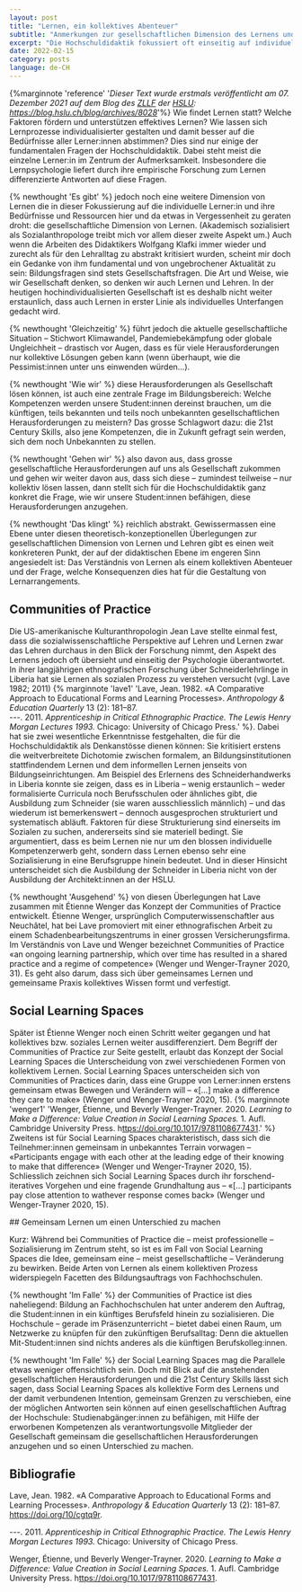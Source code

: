 ```yaml
---
layout: post
title: "Lernen, ein kollektives Abenteuer"
subtitle: "Anmerkungen zur gesellschaftlichen Dimension des Lernens und Lehrens"
excerpt: "Die Hochschuldidaktik fokussiert oft einseitig auf individuelle Lernprozesse. Dabei geht nur zu schnell die gesellschaftliche Dimension vergessen. Bildungsinstitutionen sind jedoch nicht nur (individuelle) Lernorte..."
date: 2022-02-15
category: posts
language: de-CH
---
```


{%marginnote 'reference' '_Dieser Text wurde erstmals veröffentlicht am 07. Dezember 2021 auf dem Blog des [ZLLF](www.hslu.ch/zllf) der [HSLU](www.hslu.ch): <https://blog.hslu.ch/blog/archives/8028>_'%}
Wie findet Lernen statt? Welche Faktoren fördern und unterstützen effektives Lernen? Wie lassen sich Lernprozesse individualisierter gestalten und damit besser auf die Bedürfnisse aller Lerner:innen abstimmen? Dies sind nur einige der fundamentalen Fragen der Hochschuldidaktik. Dabei steht meist die einzelne Lerner:in im Zentrum der Aufmerksamkeit. Insbesondere die Lernpsychologie liefert durch ihre empirische Forschung zum Lernen differenzierte Antworten auf diese Fragen.

{% newthought 'Es gibt' %} jedoch noch eine weitere Dimension von Lernen die in dieser Fokussierung auf die individuelle Lerner:in und ihre Bedürfnisse und Ressourcen hier und da etwas in Vergessenheit zu geraten droht: die gesellschaftliche Dimension von Lernen. (Akademisch sozialisiert als Sozialanthropologe treibt mich vor allem dieser zweite Aspekt um.) Auch wenn die Arbeiten des Didaktikers Wolfgang Klafki immer wieder und zurecht als für den Lehralltag zu abstrakt kritisiert wurden, scheint mir doch ein Gedanke von ihm fundamental und von ungebrochener Aktualität zu sein: Bildungsfragen sind stets Gesellschaftsfragen. Die Art und Weise, wie wir Gesellschaft denken, so denken wir auch Lernen und Lehren. In der heutigen hochindividualisierten Gesellschaft ist es deshalb nicht weiter erstaunlich, dass auch Lernen in erster Linie als individuelles Unterfangen gedacht wird.

{% newthought 'Gleichzeitig' %} führt jedoch die aktuelle gesellschaftliche Situation – Stichwort Klimawandel, Pandemiebekämpfung oder globale Ungleichheit – drastisch vor Augen, dass es für viele Herausforderungen nur kollektive Lösungen geben kann (wenn überhaupt, wie die Pessimist:innen unter uns einwenden würden…).

{% newthought 'Wie wir' %} diese Herausforderungen als Gesellschaft lösen können, ist auch eine zentrale Frage im Bildungsbereich: Welche Kompetenzen werden unsere Student:innen dereinst brauchen, um die künftigen, teils bekannten und teils noch unbekannten gesellschaftlichen Herausforderungen  zu meistern? Das grosse Schlagwort dazu: die 21st Century Skills, also jene Kompetenzen, die in Zukunft gefragt sein werden, sich dem noch Unbekannten zu stellen.

{% newthought 'Gehen wir' %} also davon aus, dass grosse gesellschaftliche Herausforderungen auf uns als Gesellschaft zukommen und gehen wir weiter davon aus, dass sich diese – zumindest teilweise – nur kollektiv lösen lassen, dann stellt sich für die Hochschuldidaktik ganz konkret die Frage, wie wir unsere Student:innen befähigen, diese Herausforderungen anzugehen.

{% newthought 'Das klingt' %} reichlich abstrakt. Gewissermassen eine Ebene unter diesen theoretisch-konzeptionellen Überlegungen zur gesellschaftlichen Dimension von Lernen und Lehren gibt es einen weit konkreteren Punkt, der auf der didaktischen Ebene im engeren Sinn angesiedelt ist: Das Verständnis von Lernen als einem kollektiven Abenteuer und der Frage, welche Konsequenzen dies hat für die Gestaltung von Lernarrangements.

## Communities of Practice

Die US-amerikanische Kulturanthropologin Jean Lave stellte einmal fest, dass die sozialwissenschaftliche Perspektive auf Lehren und Lernen zwar das Lehren durchaus in den Blick der Forschung nimmt, den Aspekt des Lernens jedoch oft übersieht und einseitig der Psychologie überantwortet. In ihrer langjährigen ethnografischen Forschung über Schneiderlehrlinge in Liberia  hat sie Lernen als sozialen Prozess zu verstehen versucht (vgl. Lave 1982; 2011)
{% marginnote 'lave1' 'Lave, Jean. 1982. «A Comparative Approach to Educational Forms and Learning Processes». _Anthropology & Education Quarterly_ 13 (2): 181–87.
<br>
---. 2011. _Apprenticeship in Critical Ethnographic Practice. The Lewis Henry Morgan Lectures 1993._ Chicago: University of Chicago Press.' %}.
Dabei hat sie zwei wesentliche Erkenntnisse festgehalten, die für die Hochschuldidaktik als Denkanstösse dienen können: Sie kritisiert erstens die weitverbreitete Dichotomie zwischen formalem, an Bildungsinstitutionen stattfindendem Lernen und dem informellen Lernen jenseits von Bildungseinrichtungen. Am Beispiel des Erlernens des Schneiderhandwerks in Liberia konnte sie zeigen, dass es in Liberia – wenig erstaunlich – weder formalisierte Curricula noch Berufsschulen oder ähnliches gibt, die Ausbildung zum Schneider (sie waren ausschliesslich männlich) – und das wiederum ist bemerkenswert – dennoch ausgesprochen strukturiert und systematisch abläuft. Faktoren für diese Strukturierung sind einerseits im Sozialen zu suchen, andererseits sind sie materiell bedingt. Sie argumentiert, dass es beim Lernen nie nur um den blossen individuelle Kompetenzerwerb geht, sondern dass Lernen ebenso sehr eine Sozialisierung in eine Berufsgruppe hinein bedeutet. Und in dieser Hinsicht unterscheidet sich die Ausbildung der Schneider in Liberia nicht von der Ausbildung der Architekt:innen an der HSLU.

{% newthought 'Ausgehend' %} von diesen Überlegungen hat Lave zusammen mit Étienne Wenger das Konzept der Communities of Practice entwickelt. Étienne Wenger, ursprünglich Computerwissenschaftler aus Neuchâtel, hat bei Lave promoviert mit einer ethnografischen Arbeit zu einem Schadenbearbeitungszentrums in einer grossen Versicherungsfirma. Im Verständnis von Lave und Wenger bezeichnet Communities of Practice «an ongoing learning partnership, which over time has resulted in a shared practice and a regime of competence» (Wenger und Wenger-Trayner 2020, 31). Es geht also darum, dass sich über gemeinsames Lernen und gemeinsame Praxis kollektives Wissen formt und verfestigt.

## Social Learning Spaces

Später ist Étienne Wenger noch einen Schritt weiter gegangen und hat kollektives bzw. soziales Lernen weiter ausdifferenziert. Dem Begriff der Communities of Practice zur Seite gestellt, erlaubt das Konzept der Social Learning Spaces die Unterscheidung von zwei verschiedenen Formen von kollektivem Lernen. Social Learning Spaces unterscheiden sich von Communities of Practices darin, dass eine Gruppe von Lerner:innen erstens gemeinsam etwas Bewegen und Verändern will – «[…] make a difference they care to make» (Wenger und Wenger-Trayner 2020, 15).
{% marginnote 'wenger1' 'Wenger, Étienne, und Beverly Wenger-Trayner. 2020. _Learning to Make a Difference: Value Creation in Social Learning Spaces._ 1. Aufl. Cambridge University Press. h<ttps://doi.org/10.1017/9781108677431>.' %}
 Zweitens ist für Social Learning Spaces charakteristisch, dass sich die Teilnehmer:innen gemeinsam in unbekanntes Terrain vorwagen – «Participants engage with each other at the leading edge of their knowing to make that difference» (Wenger und Wenger-Trayner 2020, 15). Schliesslich zeichnen sich Social Learning Spaces durch ihr forschend-iteratives Vorgehen und eine fragende Grundhaltung aus – «[…] participants pay close attention to wathever response comes back» (Wenger und Wenger-Trayner 2020, 15).

## Gemeinsam Lernen um einen Unterschied zu machen

Kurz: Während bei Communities of Practice die – meist professionelle – Sozialisierung im Zentrum steht, so ist es im Fall von Social Learning Spaces die Idee, gemeinsam eine – meist gesellschaftliche – Veränderung zu bewirken. Beide Arten von Lernen als einem kollektiven Prozess widerspiegeln Facetten des Bildungsauftrags von Fachhochschulen.

{% newthought 'Im Falle' %} der Communities of Practice ist dies naheliegend: Bildung an Fachhochschulen hat unter anderem den Auftrag, die Student:innen in ein künftiges Berufsfeld hinein zu sozialisieren. Die Hochschule – gerade im Präsenzunterricht – bietet dabei einen Raum, um Netzwerke zu knüpfen für den zukünftigen Berufsalltag: Denn die aktuellen Mit-Student:innen sind nichts anderes als die künftigen Berufskolleg:innen.

{% newthought 'Im Falle' %} der Social Learning Spaces mag die Parallele etwas weniger offensichtlich sein. Doch mit Blick auf die anstehenden gesellschaftlichen Herausforderungen und die 21st Century Skills lässt sich sagen, dass Social Learning Spaces als kollektive Form des Lernens und der damit verbundenen Intention, gemeinsam Grenzen zu verschieben, eine der möglichen Antworten sein können auf einen gesellschaftlichen Auftrag der Hochschule: Studienabgänger:innen zu befähigen, mit Hilfe der erworbenen Kompetenzen als verantwortungsvolle Mitglieder der Gesellschaft gemeinsam die gesellschaftlichen Herausforderungen anzugehen und so einen Unterschied zu machen.

## Bibliografie

Lave, Jean. 1982. «A Comparative Approach to Educational Forms and Learning Processes». _Anthropology & Education Quarterly_ 13 (2): 181–87. <https://doi.org/10/cgtq9r>.

---. 2011. _Apprenticeship in Critical Ethnographic Practice. The Lewis Henry Morgan Lectures 1993._ Chicago: University of Chicago Press.

Wenger, Étienne, und Beverly Wenger-Trayner. 2020. _Learning to Make a Difference: Value Creation in Social Learning Spaces._ 1. Aufl. Cambridge University Press. h<ttps://doi.org/10.1017/9781108677431>.
